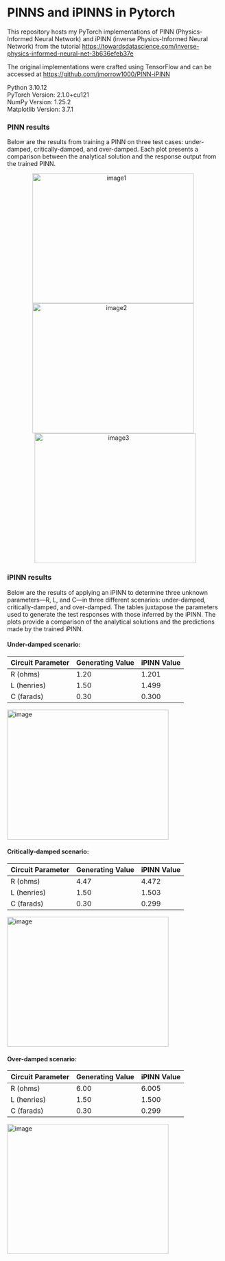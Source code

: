 # PINNS and iPINNS in Pytorch

This repository hosts my PyTorch implementations of PINN (Physics-Informed Neural Network) and iPINN (inverse Physics-Informed Neural Network) from the tutorial https://towardsdatascience.com/inverse-physics-informed-neural-net-3b636efeb37e

The original implementations were crafted using TensorFlow and can be accessed at https://github.com/jmorrow1000/PINN-iPINN


Python 3.10.12  
PyTorch Version: 2.1.0+cu121  
NumPy Version: 1.25.2  
Matplotlib Version: 3.7.1  

### PINN results

Below are the results from training a PINN on three test cases: under-damped, critically-damped, and over-damped. Each plot presents a comparison between the analytical solution and the response output from the trained PINN.

<p align="center">
  <img src="https://github.com/w-wojtak/PINNs-and-iPINNs-Pytorch/assets/19287772/6002ff45-ed3c-48c2-a740-062db158f1ac" alt="image1" width="376" height="303" style="margin-right: 10px;"/>
  <img src="https://github.com/w-wojtak/PINNs-and-iPINNs-Pytorch/assets/19287772/bf8f3145-a059-458f-9cfe-4bc7966718d9" alt="image2" width="376" height="303" style="margin-right: 10px;"/>
  <img src="https://github.com/w-wojtak/PINNs-and-iPINNs-Pytorch/assets/19287772/9677a15a-69a3-4a2c-9911-70638f0066a8" alt="image3" width="376" height="303"/>
</p>


### iPINN results

Below are the results of applying an iPINN to determine three unknown parameters—R, L, and C—in three different scenarios: under-damped, critically-damped, and over-damped. The tables juxtapose the parameters used to generate the test responses with those inferred by the iPINN. The plots provide a comparison of the analytical solutions and the predictions made by the trained iPINN.


#### Under-damped scenario:

| Circuit Parameter | Generating Value | iPINN Value |
|-------------------|------------------|-------------|
| R (ohms)          | 1.20             | 1.201        |
| L (henries)       | 1.50             | 1.499        |
| C (farads)        | 0.30             | 0.300        |

<img src="https://github.com/w-wojtak/PINNs-and-iPINNs-Pytorch/assets/19287772/157d8187-af26-4319-b010-0e02c28c7fc9" width="376" height="303" alt="image">


#### Critically-damped scenario:

| Circuit Parameter | Generating Value | iPINN Value |
|-------------------|------------------|-------------|
| R (ohms)          | 4.47             | 4.472        |
| L (henries)       | 1.50             | 1.503        |
| C (farads)        | 0.30             | 0.299        |

<img src="https://github.com/w-wojtak/PINNs-and-iPINNs-Pytorch/assets/19287772/25f651e7-ef24-42d0-8c13-0428cb2a5393" width="376" height="303" alt="image">


#### Over-damped scenario:

| Circuit Parameter | Generating Value | iPINN Value |
|-------------------|------------------|-------------|
| R (ohms)          | 6.00             | 6.005        |
| L (henries)       | 1.50             | 1.500        |
| C (farads)        | 0.30             | 0.299        |

<img src="https://github.com/w-wojtak/PINNs-and-iPINNs-Pytorch/assets/19287772/85ccbef5-7206-4ac7-a2c2-a16bb6402e74" width="376" height="303" alt="image">


